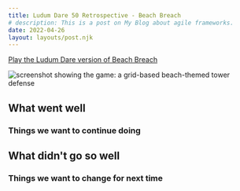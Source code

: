 ```yaml
---
title: Ludum Dare 50 Retrospective - Beach Breach
# description: This is a post on My Blog about agile frameworks.
date: 2022-04-26
layout: layouts/post.njk
---
```


[Play the Ludum Dare version of Beach Breach](https://excaliburjs.com/ludum-50/)

![screenshot showing the game: a grid-based beach-themed tower defense](/img/beach-breach-retro-full-game-screenshot.png)

## What went well

### Things we want to continue doing

## What didn't go so well

### Things we want to change for next time
